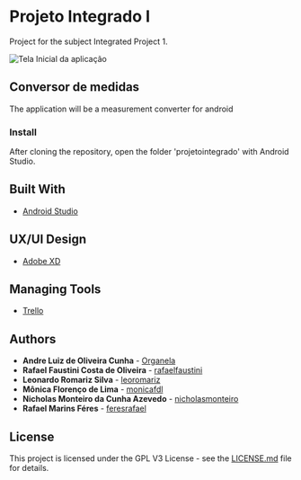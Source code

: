 # Projeto Integrado I

Project for the subject Integrated Project 1.

![Tela Inicial da aplicação](https://raw.githubusercontent.com/rafaelfaustini/projetointegrado/master/Prototipagem%20UI%20%26%20UX/Resultado/drawable-ldpi/Tela%20Início.png)

## Conversor de medidas

The application will be a measurement converter for android

### Install

After cloning the repository, open the folder 'projetointegrado' with Android Studio.

## Built With

* [Android Studio](https://developer.android.com/studio/?hl=pt-br)

## UX/UI Design

* [Adobe XD](https://www.adobe.com/br/products/xd.html)

## Managing Tools

* [Trello](https://trello.com)

## Authors
* **Andre Luiz de Oliveira Cunha**  - [Organela](https://github.com/Organela)
* **Rafael Faustini Costa de Oliveira**  - [rafaelfaustini](https://github.com/rafaelfaustini)
* **Leonardo Romariz Silva**  - [leoromariz](https://github.com/leoromariz)
* **Mônica Florenço de Lima**  - [monicafdl](https://github.com/monicafdl)
* **Nicholas Monteiro da Cunha Azevedo**  - [nicholasmonteiro](https://github.com/nicholasmonteiro)
* **Rafael Marins Féres**  - [feresrafael](https://github.com/feresrafael)

## License

This project is licensed under the GPL V3 License - see the [LICENSE.md](LICENSE.md) file for details.
